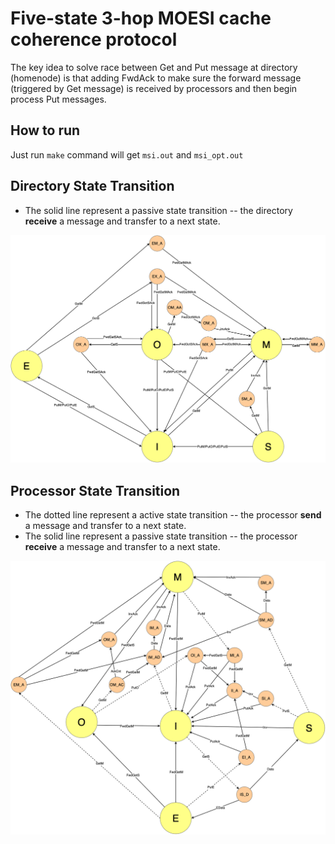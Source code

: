# Five-state 3-hop MOESI cache coherence protocol

The key idea to solve race between Get and Put message at directory (homenode) is that adding FwdAck to make sure the forward message
(triggered by Get message) is received by processors and then begin process Put messages.

## How to run

Just run `make` command will get `msi.out` and `msi_opt.out`

## Directory State Transition

* The solid line represent a passive state transition -- the directory **receive** a message and transfer to a next state.

![Directory State Transition](pic/EECS%20570%20HW2-Page-3.png)

## Processor State Transition

* The dotted line represent a active state transition -- the processor **send** a message and transfer to a next state.
* The solid line represent a passive state transition -- the processor **receive** a message and transfer to a next state.

![Processor State Transition](pic/EECS%20570%20HW2-Page-2.png)
